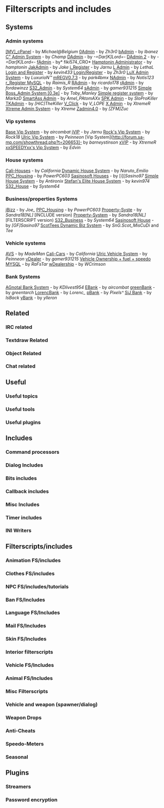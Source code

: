 # Filterscripts and includes

## Systems

### Admin systems
[[MV]_cPanel](http://forum.sa-mp.com/showthread.php?t=248711) - by *Michael@Belgium*
[0Admin](http://forum.sa-mp.com/showthread.php?t=255513) - by *Zh3r0*
[bAdmin](http://forum.sa-mp.com/showthread.php?t=128696) - by *Ibanez*
[C" Admin System](http://forum.sa-mp.com/showthread.php?t=457608) - by *Champ*
[DAdmin](http://forum.sa-mp.com/showthread.php?p=2236609) - by *-=Dar[K]Lord=-*
[DAdmin 2](http://forum.sa-mp.com/showthread.php?t=485410) - by *-=Dar[K]Lord=-*
[fAdmin](http://forum.sa-mp.com/showthread.php?t=308624) - by* fiki574_CRO*
[Hamptonin Administrator](http://forum.sa-mp.com/showthread.php?t=71007) - by *hamptonin*
[JakAdmin](http://forum.sa-mp.com/showthread.php?t=427566) - by *_Jake_*
[j_Register](http://forum.sa-mp.com/showthread.php?t=382874) - by *Jarnu*
[L Admin](http://forum.sa-mp.com/showthread.php?t=19819) - by *LethaL*
[Login and Register](http://forum.sa-mp.com/showthread.php?t=23723) - by *kevin433*
[Login/Register](http://forum.sa-mp.com/showthread.php?t=210277) - by *Zh3r0*
[LuX Admin System](http://forum.sa-mp.com/showthread.php?t=120724) - by *LuxurioN™*
[mREGV0.7.3](http://forum.sa-mp.com/showthread.php?t=250053) - by *park4bmx*
[NAdmin](http://forum.sa-mp.com/showthread.php?p=1693676) - by *Notis123*
[r_Register MySQL](http://forum.sa-mp.com/showthread.php?t=251057) - by *Raimis_R*
[RAdmin](http://forum.sa-mp.com/showthread.php?t=262538) - by *ricardo178*
[rAdmin](http://forum.sa-mp.com/showthread.php?t=284681) - by *fordawinzz*
[S32_Admin](http://forum.sa-mp.com/showthread.php?t=296243) - by *System64*
[sAdmin](http://forum.sa-mp.com/showthread.php?t=243745) - by *gamer931215*
[Simple Boss_Admin System [0.3e]](http://forum.sa-mp.com/showthread.php?t=342411) - by *Toby_Manley*
[Simple register system](http://forum.sa-mp.com/showthread.php?p=2181050) - by *MarkzD*
[SmartAss Admin](http://forum.sa-mp.com/showthread.php?t=271876) - by *Amel_PAtomAXx*
[SPK Admin](http://forum.sa-mp.com/showthread.php?t=128073) - by *SloProKiller*
[TKAdmin](http://forum.sa-mp.com/showthread.php?t=269610) - by *[HiC]TheKiller*
[V_Click](http://forum.sa-mp.com/showthread.php?t=286764) - by *V_LOPE*
[X Admin](http://forum.sa-mp.com/showthread.php?t=372508) - by *XtremeR*
[Xtreme Admin System](http://forum.sa-mp.com/showthread.php?t=286) - by *Xtreme*
[Zadmin4.0](http://forum.sa-mp.com/showthread.php?t=279892) - by *[ZFM]Zuc*

### Vip systems
[Base Vip System](http://forum.sa-mp.com/showthread.php?t=138074) - by *aircombat*
[jVIP](http://forum.sa-mp.com/showthread.php?t=379108) - by *Jarnu*
[Rock's Vip System](http://forum.sa-mp.com/showthread.php?t=238413) - by *Rock18*
[Ulric Vip System](http://forum.sa-mp.com/showthread.php?t=250157) - by *Peinneon*
[Vip System](http://forum.sa-mp.com/showthread.php?t=206653]- by *barneystinson*
[xVIP](http://forum.sa-mp.com/showthread.php?t=379903) - by *XtremeR*
[xxSPEEDYxx's Vip System](http://forum.sa-mp.com/showthread.php?t=273773) - by *Edvin*

### House systems
[Cali-Houses](http://forum.sa-mp.com/showthread.php?t=207811) - by *California*
[Dynamic House System](http://forum.sa-mp.com/showthread.php?t=447134) - by *Naruto_Emilio*
[PPC_Housing](http://forum.sa-mp.com/showthread.php?t=283501) - by *PowerPC603*
[Sasinosoft Houses](http://forum.sa-mp.com/showthread.php?t=405201) - by [i][*Sasino97*
[Simple House System](http://forum.sa-mp.com/showthread.php?t=23051) - by *Antironix*
[Stefan's Elite House System](http://forum.sa-mp.com/showthread.php?t=98767) - by *kevin974*
[S32_House](http://forum.sa-mp.com/showthread.php?t=295534) - by *System64*

### Business/properties Systems
[jBizz](http://forum.sa-mp.com/showthread.php?t=165104) - by *Joe_*
[PPC_Housing](http://forum.sa-mp.com/showthread.php?t=283501) - by *PowerPC603*
[Property-Syste](http://forum.sa-mp.com/showthread.php?t=31653) - by *Sandra18[NL]* [INCLUDE version)
[Property-System](http://forum.sa-mp.com/showthread.php?t=38979) - by *Sandra18[NL]* [FILTERSCRIPT version)
[S32_Business](http://forum.sa-mp.com/showthread.php?t=296811) - by *System64*
[Sasinosoft House](http://forum.sa-mp.com/showthread.php?t=405201) - by *[GF]Sasino97*
[ScotTees Dynamic Biz System](http://forum.sa-mp.com/showthread.php?t=329039) - by *SnG.Scot_MisCuDi* and *Tee*

### Vehicle systems
[AVS](http://forum.sa-mp.com/showthread.php?t=276887) - by *MadeMan*
[Cali-Cars](http://forum.sa-mp.com/showthread.php?t=223926) - by *California*
[Ulric Vehicle System](http://forum.sa-mp.com/showthread.php?t=248707) - by *Peinneon*
[vDealer](http://forum.sa-mp.com/showthread.php?t=254251) - by *gamer931215*
[Vehicle Ownership + fuel + speedo MYSQL](http://forum.sa-mp.com/showthread.php?t=98074) - by *RaFsTar*
[wDealership](http://forum.sa-mp.com/showthread.php?t=403618) - by *WCrimson*

### Bank Systems
[AGnotal Bank System](http://forum.sa-mp.com/showthread.php?t=153786) - by *KDlivest954*
[EBank](http://forum.sa-mp.com/showthread.php?t=149300) - by *aircombat*
[greenBank](http://forum.sa-mp.com/showthread.php?t=418240) - by *greentarch*
[LorencBank](http://forum.sa-mp.com/showthread.php?t=266761) - by *Lorenc_*
[pBank](http://forum.sa-mp.com/showthread.php?t=51086) - by *Pixels^*
[SiJ Bank](http://forum.sa-mp.com/showthread.php?t=260551) - by *IsBack*
[yBank](http://forum.sa-mp.com/showthread.php?t=274682) - by *ylleron*

## Related

### IRC related

### Textdraw Related

### Object Related

### Chat related

## Useful

### Useful topics

### Useful tools

### Useful plugins

## Includes

### Command processors

### Dialog Includes

### Bits includes

### Callback includes

### Misc Includes

### Timer includes

### INI Writers

## Filterscripts/includes

### Animation FS/includes

### Clothes FS/includes

### NPC FS/includes/tutorials

### Ban FS/Includes

### Language FS/Includes

### Mail FS/Includes

### Skin FS/Includes

### Interior filterscripts

### Vehicle FS/Includes

### Animal FS/Includes

### Misc Filterscripts

### Vehicle and weapon (spawner/dialog)

### Weapon Drops

### Anti-Cheats

### Speedo-Meters

### Seasonal

## Plugins

### Streamers

### Password encryption